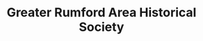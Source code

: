 ---
layout: repo
title: "Greater Rumford Area Historical Society"
id: 3269
permalink: repos/3269/
---